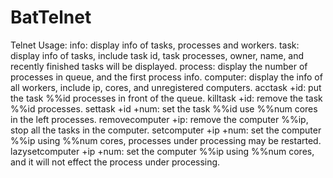 # BatTelnet

Telnet Usage:
info:  display info of tasks, processes and workers.
task:  display info of tasks, include task id, task processes, owner, name, and recently finished tasks will be displayed.
process:  display the number of processes in queue, and the first process info.
computer:  display the info of all workers, include ip, cores, and unregistered computers.
acctask +id:  put the task %%id processes in front of the queue.
killtask +id:  remove the task %%id processes.
settask +id +num:  set the task %%id use %%num cores in the left processes.
removecomputer +ip:  remove the computer %%ip, stop all the tasks in the computer.
setcomputer +ip +num: set the computer %%ip using %%num cores, processes under processing may be restarted.
lazysetcomputer +ip +num: set the computer %%ip using %%num cores, and it will not effect the process under processing.